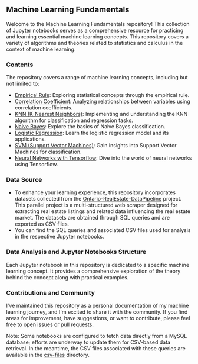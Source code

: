 ## Machine Learning Fundamentals

Welcome to the Machine Learning Fundamentals repository! This collection of Jupyter notebooks serves as a comprehensive resource for practicing and learning essential machine learning concepts. This repository covers a variety of algorithms and theories related to statistics and calculus in the context of machine learning.

### Contents

The repository covers a range of machine learning concepts, including but not limited to:

+ [Empirical Rule](EmpericalRule.ipynb): Exploring statistical concepts through the empirical rule.
+ [Correlation Coefficient](CoorelationCoefficient.ipynb): Analyzing relationships between variables using correlation coefficients.
+ [KNN (K-Nearest Neighbors)](KNearestNeighbor.ipynb): Implementing and understanding the KNN algorithm for classification and regression tasks.
+ [Naive Bayes](NaiveBayes.ipynb): Explore the basics of Naive Bayes classification.
+ [Logistic Regression](LogisiticRegression.ipynb): Learn the logistic regression model and its applications.
+ [SVM (Support Vector Machines)](SupportVectorMachine.ipynb): Gain insights into Support Vector Machines for classification.
+ [Neural Networks with Tensorflow](NeuralNetworks.ipynb): Dive into the world of neural networks using Tensorflow.

### Data Source

+ To enhance your learning experience, this repository incorporates datasets collected from the [Ontario-RealEstate-DataPipeline](https://github.com/kunalmehta14/Ontario-RealEstate-DataPipeline.git) project. This parallel project is a multi-structured web scraper designed for extracting real estate listings and related data influencing the real estate market. The datasets are obtained through SQL queries and are exported as CSV files.
+ You can find the SQL queries and associated CSV files used for analysis in the respective Jupyter notebooks.

### Data Analysis and Jupyter Notebooks Structure

Each Jupyter notebook in this repository is dedicated to a specific machine learning concept. It provides a comprehensive exploration of the theory behind the concept along with practical examples.

### Contributions and Community

I've maintained this repository as a personal documentation of my machine learning journey, and I'm excited to share it with the community. If you find areas for improvement, have suggestions, or want to contribute, please feel free to open issues or pull requests.

Note: Some notebooks are configured to fetch data directly from a MySQL database; efforts are underway to update them for CSV-based data retrieval. In the meantime, the CSV files associated with these queries are available in the [csv-files](csv-files/) directory.